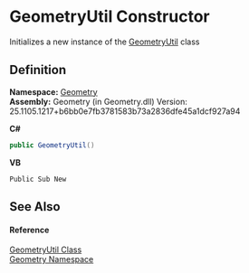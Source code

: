 # GeometryUtil Constructor


Initializes a new instance of the <a href="3142ad52-f326-242c-cb3e-94bc3de3126c.md">GeometryUtil</a> class



## Definition
**Namespace:** <a href="eb409b48-e279-bdb4-daf3-3196b72d55a2.md">Geometry</a>  
**Assembly:** Geometry (in Geometry.dll) Version: 25.1105.1217+b6bb0e7fb3781583b73a2836dfe45a1dcf927a94

**C#**
``` C#
public GeometryUtil()
```
**VB**
``` VB
Public Sub New
```



## See Also


#### Reference
<a href="3142ad52-f326-242c-cb3e-94bc3de3126c.md">GeometryUtil Class</a>  
<a href="eb409b48-e279-bdb4-daf3-3196b72d55a2.md">Geometry Namespace</a>  
